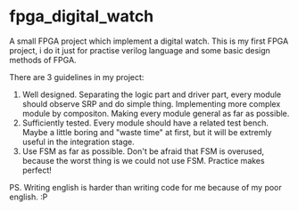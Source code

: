 fpga_digital_watch
==================
A small FPGA project which implement a digital watch. This is my first FPGA project, i do it just for practise verilog language and some basic design methods of FPGA.

There are 3 guidelines in my project:
1. Well designed.
Separating the logic part and driver part, every module should observe SRP and do simple thing. Implementing more complex module by compositon. Making every module general as far as possible.
2. Sufficiently tested.
Every module should have a related test bench. Maybe a little boring and "waste time" at first, but it will be extremly useful in the integration stage.
3. Use FSM as far as possible.
Don't be afraid that FSM is overused, because the worst thing is we could not use FSM. Practice makes perfect!

PS. Writing english is harder than writing code for me because of my poor english. :P

